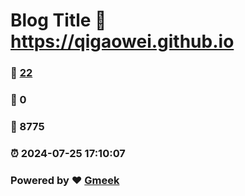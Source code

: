 # Blog Title :link: https://qigaowei.github.io 
### :page_facing_up: [22](https://qigaowei.github.io/tag.html) 
### :speech_balloon: 0 
### :hibiscus: 8775 
### :alarm_clock: 2024-07-25 17:10:07 
### Powered by :heart: [Gmeek](https://github.com/Meekdai/Gmeek)
